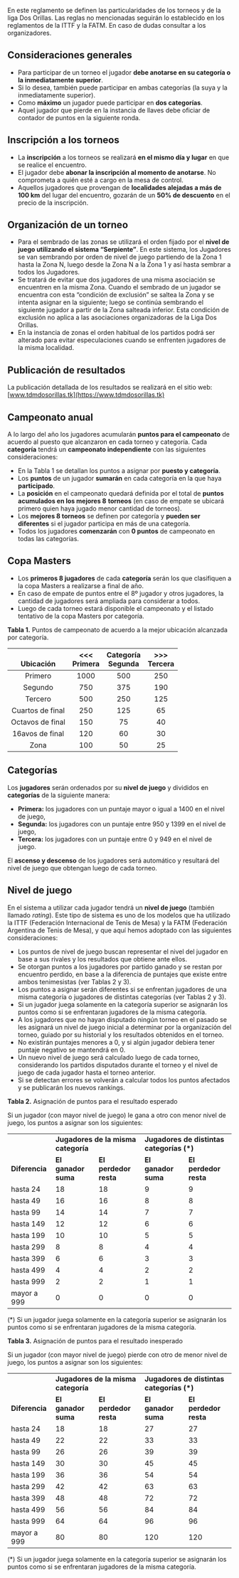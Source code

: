 <!-- # Reglamento - Liga Dos Orillas 2022 -->

En este reglamento se definen las particularidades de los torneos y de la liga Dos Orillas. Las reglas no mencionadas seguirán lo establecido en los reglamentos de la ITTF y la FATM. En caso de dudas consultar a los organizadores.

## Consideraciones generales

* Para participar de un torneo el jugador **debe anotarse en su categoría o la inmediatamente superior**.
* Si lo desea, también puede participar en ambas categorías (la suya y la  inmediatamente superior).
* Como **máximo** un jugador puede participar en **dos categorías**.
* Aquel jugador que pierde en la instancia de llaves debe oficiar de contador de puntos en la siguiente ronda.

## Inscripción a los torneos

* La **inscripción** a los torneos se realizará **en el mismo día y lugar** en que se realice el encuentro.
* El jugador debe **abonar la inscripción al momento de anotarse**. No comprometa a quién esté a cargo en la mesa de control.
* Aquellos jugadores que provengan de **localidades alejadas a más de 100 km** del lugar del encuentro, gozarán de un **50% de descuento** en el precio de la inscripción.

## Organización de un torneo

* Para el sembrado de las zonas se utilizará el orden fijado por el **nivel de juego utilizando el sistema “Serpiente”**. En este sistema, los Jugadores se van sembrando por orden de nivel de juego partiendo de la Zona 1 hasta la Zona N, luego desde la Zona N a la Zona 1 y así hasta sembrar a todos los Jugadores.
* Se tratará de evitar que dos jugadores de una misma asociación se encuentren en la misma Zona. Cuando el sembrado de un jugador se encuentra con esta “condición de exclusión” se saltea la Zona y se intenta asignar en la siguiente; luego se continúa sembrando el siguiente jugador a partir de la Zona salteada inferior. Esta condición de exclusión no aplica a las asociaciones organizadoras de la Liga Dos Orillas.
* En la instancia de zonas el orden habitual de los partidos podrá ser alterado para evitar especulaciones cuando se enfrenten jugadores de la misma localidad.

## Publicación de resultados

La publicación detallada de los resultados se realizará en el sitio web: [www.tdmdosorillas.tk](https://www.tdmdosorillas.tk)

## Campeonato anual

A lo largo del año los jugadores acumularán **puntos para el campeonato** de acuerdo al puesto que alcanzaron en cada torneo y categoría. Cada **categoría** tendrá un **campeonato independiente** con las siguientes consideraciones:

* En la Tabla 1 se detallan los puntos a asignar por **puesto y categoría**.
* Los **puntos** de un jugador **sumarán** en cada categoría en la que haya **participado**.
* La **posición** en el campeonato quedará definida por el total de **puntos acumulados en los mejores 8** **torneos** (en caso de empate se ubicará primero quien haya jugado menor cantidad de torneos).
* Los **mejores 8 torneos** se definen por categoría y **pueden ser diferentes** si el jugador participa en más de una categoría.
* Todos los jugadores **comenzarán** con **0 puntos** de campeonato en todas las categorías.

## Copa Masters

* Los **primeros 8 jugadores** de cada **categoría** serán los que clasifiquen a la copa Masters a realizarse a final de año.
* En caso de empate de puntos entre el 8º jugador y otros jugadores, la cantidad de jugadores será ampliada para considerar a todos.
* Luego de cada torneo estará disponible el campeonato y el listado tentativo de la copa Masters por categoría.

**Tabla 1.** Puntos de campeonato de acuerdo a la mejor ubicación alcanzada por categoría.

| <br> **Ubicación**        | <<< <br> **Primera**     | **Categoría** <br> **Segunda**     | >>> <br> **Tercera**     |
|:--------------------:|:---------------:|:---------------:|:---------------:|
| Primero | 1000 | 500 | 250 |
| Segundo | 750 | 375 | 190 |
| Tercero | 500 | 250 | 125 |
| Cuartos de final | 250 | 125 | 65 |
| Octavos de final | 150 | 75 | 40 |
| 16avos de final | 120 | 60 | 30 |
| Zona | 100 | 50 | 25 |

## Categorías

Los **jugadores** serán ordenados por su **nivel de juego** y divididos en **categorías** de la siguiente manera:

* **Primera:** los jugadores con un puntaje mayor o igual a 1400 en el nivel de juego,
* **Segunda:** los jugadores con un puntaje entre 950 y 1399 en el nivel de juego,
* **Tercera:** los jugadores con un puntaje entre 0 y 949 en el nivel de juego.

El **ascenso y descenso** de los jugadores será automático y resultará del nivel de juego que obtengan luego de cada torneo.

## Nivel de juego

En el sistema a utilizar cada jugador tendrá un **nivel de juego** (también llamado _rating_). Este tipo de sistema es uno de los modelos que ha utilizado la ITTF (Federación Internacional de Tenis de Mesa) y la FATM (Federación Argentina de Tenis de Mesa), y que aquí hemos adoptado con las siguientes consideraciones:

* Los puntos de nivel de juego buscan representar el nivel del jugador en base a sus rivales y los resultados que obtiene ante ellos.
* Se otorgan puntos a los jugadores por partido ganado y se restan por encuentro perdido, en base a la diferencia de puntajes que existe entre ambos tenimesistas (ver Tablas 2 y 3).
* Los puntos a asignar serán diferentes si se enfrentan jugadores de una misma categoría o jugadores de distintas categorías (ver Tablas 2 y 3).
* Si un jugador juega solamente en la categoría superior se asignarán los puntos como si se enfrentaran jugadores de la misma categoría.
* A los jugadores que no hayan disputado ningún torneo en el pasado se les asignará un nivel de juego inicial a determinar por la organización del torneo, guiado por su historial y los resultados obtenidos en el torneo.
* No existirán puntajes menores a 0, y si algún jugador debiera tener puntaje negativo se mantendrá en 0.
* Un nuevo nivel de juego será calculado luego de cada torneo, considerando los partidos disputados durante el torneo y el nivel de juego de cada jugador hasta el torneo anterior.
* Si se detectan errores se volverán a calcular todos los puntos afectados y se publicarán los nuevos rankings.

**Tabla 2.** Asignación de puntos para el resultado esperado

Si un jugador (con mayor nivel de juego) le gana a otro con menor nivel de juego, los puntos a asignar son los siguientes:

<table>
  <tr>
   <td></td>
   <td colspan="2" ><strong>Jugadores de la misma categoría</strong></td>
   <td colspan="2" ><strong>Jugadores de distintas categorías (*)</strong></td>
  </tr>
  <tr>
   <td><strong>Diferencia</strong></td>
   <td><strong>El ganador suma</strong></td>
   <td><strong>El perdedor resta</strong></td>
   <td><strong>El ganador suma</strong></td>
   <td><strong>El perdedor resta</strong></td>
  </tr>
  <tr>
   <td>hasta 24</td><td>18</td><td>18</td><td>9</td><td>9</td>
  </tr>
  <tr>
   <td>hasta 49</td><td>16</td><td>16</td><td>8</td><td>8</td>
  </tr>
  <tr>
   <td>hasta 99</td><td>14</td><td>14</td><td>7</td><td>7</td>
  </tr>
  <tr>
   <td>hasta 149</td><td>12</td><td>12</td><td>6</td><td>6</td>
  </tr>
  <tr>
   <td>hasta 199</td><td>10</td><td>10</td><td>5</td><td>5</td>
  </tr>
  <tr>
   <td>hasta 299</td><td>8</td><td>8</td><td>4</td><td>4</td>
  </tr>
  <tr>
   <td>hasta 399</td><td>6</td><td>6</td><td>3</td><td>3</td>
  </tr>
  <tr>
   <td>hasta 499</td><td>4</td><td>4</td><td>2</td><td>2</td>
  </tr>
  <tr>
   <td>hasta 999</td><td>2</td><td>2</td><td>1</td><td>1</td>
  </tr>
  <tr>
   <td>mayor a 999</td><td>0</td><td>0</td><td>0</td><td>0</td>
  </tr>
</table>

(*) Si un jugador juega solamente en la categoría superior se asignarán los puntos como si se enfrentaran jugadores de la misma categoría.

**Tabla 3.** Asignación de puntos para el resultado inesperado

Si un jugador (con mayor nivel de juego) pierde con otro de menor nivel de juego, los puntos a asignar son los siguientes:

<table>
  <tr>
   <td></td>
   <td colspan="2" ><strong>Jugadores de la misma categoría</strong></td>
   <td colspan="2" ><strong>Jugadores de distintas categorías (*)</strong></td>
  </tr>
  <tr>
   <td><strong>Diferencia</strong></td>
   <td><strong>El ganador suma</strong></td>
   <td><strong>El perdedor resta</strong></td>
   <td><strong>El ganador suma</strong></td>
   <td><strong>El perdedor resta</strong></td>
  </tr>
  <tr>
   <td>hasta 24</td><td>18</td><td>18</td><td>27</td><td>27</td>
  </tr>
  <tr>
   <td>hasta 49</td><td>22</td><td>22</td><td>33</td><td>33</td>
  </tr>
  <tr>
   <td>hasta 99</td><td>26</td><td>26</td><td>39</td><td>39</td>
  </tr>
  <tr>
   <td>hasta 149</td><td>30</td><td>30</td><td>45</td><td>45</td>
  </tr>
  <tr>
   <td>hasta 199</td><td>36</td><td>36</td><td>54</td><td>54</td>
  </tr>
  <tr>
   <td>hasta 299</td><td>42</td><td>42</td><td>63</td><td>63</td>
  </tr>
  <tr>
   <td>hasta 399</td><td>48</td><td>48</td><td>72</td><td>72</td>
  </tr>
  <tr>
   <td>hasta 499</td><td>56</td><td>56</td><td>84</td><td>84</td>
  </tr>
  <tr>
   <td>hasta 999</td><td>64</td><td>64</td><td>96</td><td>96</td>
  </tr>
  <tr>
   <td>mayor a 999</td><td>80</td><td>80</td><td>120</td><td>120</td>
  </tr>
</table>

(*) Si un jugador juega solamente en la categoría superior se asignarán los puntos como si se enfrentaran jugadores de la misma categoría.
